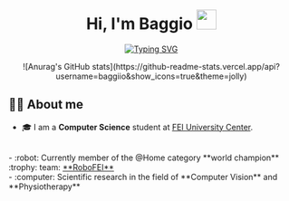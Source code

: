 <h1 align="center">Hi, I'm Baggio <img src="https://media.giphy.com/media/hvRJCLFzcasrR4ia7z/giphy.gif" width="35"></h1>
<p align="center">
<a href="https://git.io/typing-svg"><img src="https://readme-typing-svg.demolab.com?font=Fira+Code&duration=4000&pause=1000&color=E133F7&center=true&width=435&lines=Computer+Science+Student;RoboFEI%40Home+Member;Computer+Vision+Researcher" alt="Typing SVG" /></a>
</p>

<p align="center">
![Anurag's GitHub stats](https://github-readme-stats.vercel.app/api?username=baggiio&show_icons=true&theme=jolly)
</p>

## :sassy_man:  About me
- :mortar_board: I am a **Computer Science** student at <a href="https://portal.fei.edu.br/">FEI University Center</a>.
<br>
- :robot: Currently member of the @Home category **world champion** :trophy: team: <a href="https://www.instagram.com/robofei/">**RoboFEI**</a>
<br>
- :computer: Scientific research in the field of **Computer Vision** and **Physiotherapy**
